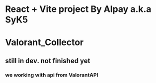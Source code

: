 # React + Vite project By Alpay a.k.a SyK5


# Valorant_Collector


## still in dev. not finished yet


### we working with api from ValorantAPI
